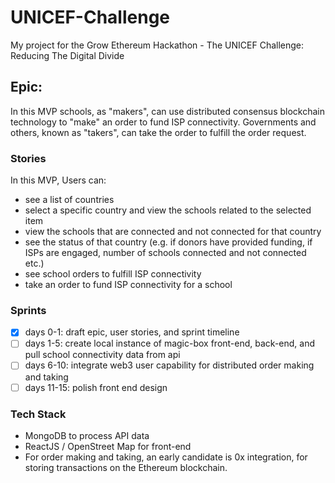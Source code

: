 # UNICEF-Challenge
My project for the Grow Ethereum Hackathon - The UNICEF Challenge: Reducing The Digital Divide

## Epic:
In this MVP schools, as "makers", can use distributed consensus blockchain technology to "make" an order to fund ISP connectivity. Governments and others, known as "takers", can take the order to fulfill the order request.  

### Stories
In this MVP, Users can:
- see a list of countries
- select a specific country and view the schools related to the selected item
- view the schools that are connected and not connected for that country
- see the status of that country (e.g. if donors have provided funding, if ISPs are engaged, number of schools connected and not connected etc.)
- see school orders to fulfill ISP connectivity
- take an order to fund ISP connectivity for a school

### Sprints
- [x] days 0-1: draft epic, user stories, and sprint timeline
- [ ] days 1-5: create local instance of magic-box front-end, back-end, and pull school connectivity data from api
- [ ] days 6-10: integrate web3 user capability for distributed order making and taking
- [ ] days 11-15: polish front end design

### Tech Stack
- MongoDB to process API data
- ReactJS / OpenStreet Map for front-end
- For order making and taking, an early candidate is 0x integration, for storing transactions on the Ethereum blockchain.
